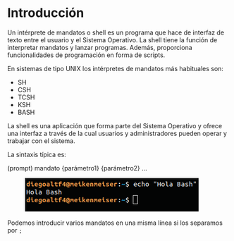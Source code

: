 # Introducción

Un intérprete de mandatos o shell es un programa que hace de interfaz de texto entre el usuario y el Sistema Operativo. La shell tiene la función de interpretar mandatos y lanzar programas. Además, proporciona funcionalidades de programación en forma de scripts.

En sistemas de tipo UNIX los intérpretes de mandatos más habituales son:

* SH
* CSH
* TCSH
* KSH
* BASH

La shell es una aplicación que forma parte del Sistema Operativo y ofrece una interfaz a través de la cual usuarios y administradores pueden operar y trabajar con el sistema.

La sintaxis típica es:

(prompt) mandato {parámetro1} {parámetro2} ...

<figure><img src="../../.gitbook/assets/image (1).png" alt=""><figcaption></figcaption></figure>

Podemos introducir varios mandatos en una misma línea si los separamos por `;`
